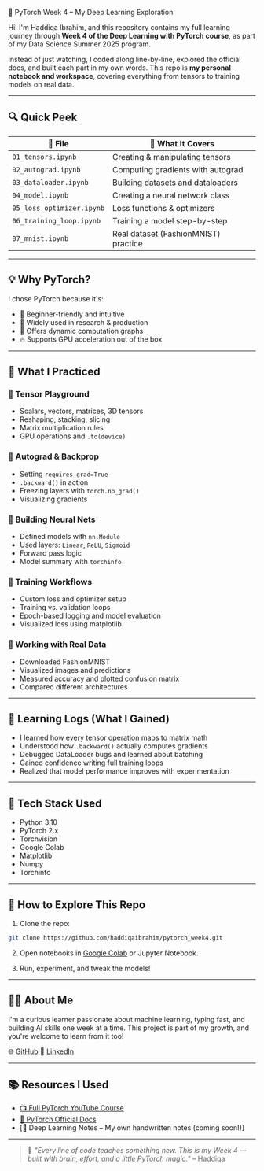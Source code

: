  🚀 PyTorch Week 4 – My Deep Learning Exploration

Hi! I'm Haddiqa Ibrahim, and this repository contains my full learning journey through **Week 4 of the Deep Learning with PyTorch course**, as part of my Data Science Summer 2025 program.

Instead of just watching, I coded along line-by-line, explored the official docs, and built each part in my own words. This repo is **my personal notebook and workspace**, covering everything from tensors to training models on real data.

---

## 🔍 Quick Peek

| 📘 File | 📌 What It Covers |
|--------|-------------------|
| `01_tensors.ipynb` | Creating & manipulating tensors |
| `02_autograd.ipynb` | Computing gradients with autograd |
| `03_dataloader.ipynb` | Building datasets and dataloaders |
| `04_model.ipynb` | Creating a neural network class |
| `05_loss_optimizer.ipynb` | Loss functions & optimizers |
| `06_training_loop.ipynb` | Training a model step-by-step |
| `07_mnist.ipynb` | Real dataset (FashionMNIST) practice |

---

## 💡 Why PyTorch?

I chose PyTorch because it's:
- 🧠 Beginner-friendly and intuitive  
- 🔬 Widely used in research & production  
- 🔄 Offers dynamic computation graphs  
- 🔥 Supports GPU acceleration out of the box  

---

## 📒 What I Practiced

### 🧱 Tensor Playground
- Scalars, vectors, matrices, 3D tensors
- Reshaping, stacking, slicing
- Matrix multiplication rules
- GPU operations and `.to(device)`

### 🔄 Autograd & Backprop
- Setting `requires_grad=True`
- `.backward()` in action
- Freezing layers with `torch.no_grad()`
- Visualizing gradients

### 🧪 Building Neural Nets
- Defined models with `nn.Module`
- Used layers: `Linear`, `ReLU`, `Sigmoid`
- Forward pass logic
- Model summary with `torchinfo`

### 🔄 Training Workflows
- Custom loss and optimizer setup
- Training vs. validation loops
- Epoch-based logging and model evaluation
- Visualized loss using matplotlib

### 🧷 Working with Real Data
- Downloaded FashionMNIST
- Visualized images and predictions
- Measured accuracy and plotted confusion matrix
- Compared different architectures

---

## 📆 Learning Logs (What I Gained)

- I learned how every tensor operation maps to matrix math  
- Understood how `.backward()` actually computes gradients  
- Debugged DataLoader bugs and learned about batching  
- Gained confidence writing full training loops  
- Realized that model performance improves with experimentation  

---

## 🧰 Tech Stack Used

- Python 3.10  
- PyTorch 2.x  
- Torchvision  
- Google Colab  
- Matplotlib  
- Numpy  
- Torchinfo  

---

## 🏁 How to Explore This Repo

1. Clone the repo:
```bash
git clone https://github.com/haddiqaibrahim/pytorch_week4.git
````

2. Open notebooks in [Google Colab](https://colab.research.google.com/) or Jupyter Notebook.

3. Run, experiment, and tweak the models!

---

## 🙋‍♀️ About Me

I'm a curious learner passionate about machine learning, typing fast, and building AI skills one week at a time.
This project is part of my growth, and you're welcome to learn from it too!

🌐 [GitHub](https://github.com/haddiqaibrahim)
🔗 [LinkedIn](https://www.linkedin.com/in/haddiqa-ibrahim/)

---

## 📚 Resources I Used

* [📺 Full PyTorch YouTube Course](https://www.youtube.com/watch?v=Z_ikDlimN6A)
* [📘 PyTorch Official Docs](https://pytorch.org/tutorials/beginner/basics/intro.html)
* \[🧠 Deep Learning Notes – My own handwritten notes (coming soon!)]

---

> 💬 *"Every line of code teaches something new. This is my Week 4 — built with brain, effort, and a little PyTorch magic."* – Haddiqa

